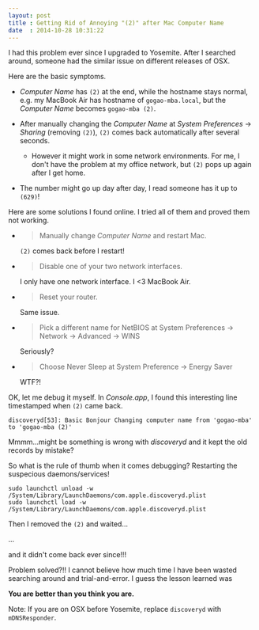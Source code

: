 ```yaml
---
layout: post
title : Getting Rid of Annoying "(2)" after Mac Computer Name
date  : 2014-10-28 10:31:22
---
```


I had this problem ever since I upgraded to Yosemite. After I searched around, someone had the similar issue on different releases of OSX.

Here are the basic symptoms.

- *Computer Name* has `(2)` at the end, while the hostname stays normal, e.g. my MacBook Air has hostname of `gogao-mba.local`, but the *Computer Name* becomes `gogao-mba (2)`.

- After manually changing the *Computer Name* at *System Preferences* -> *Sharing* (removing `(2)`), `(2)` comes back automatically after several seconds.

    * However it might work in some network environments. For me, I don't have the problem at my office network, but `(2)` pops up again after I get home.

- The number might go up day after day, I read someone has it up to `(629)`!

Here are some solutions I found online. I tried all of them and proved them not working.

- > Manually change *Computer Name* and restart Mac.

    `(2)` comes back before I restart!

- > Disable one of your two network interfaces.

    I only have one network interface. I <3 MacBook Air.

- > Reset your router.

    Same issue.

- > Pick a different name for NetBIOS at System Preferences -> Network -> Advanced -> WINS

    Seriously?

- > Choose Never Sleep at System Preference -> Energy Saver

    WTF?!

OK, let me debug it myself. In *Console.app*, I found this interesting line timestamped when `(2)` came back.

    discoveryd[53]: Basic Bonjour Changing computer name from 'gogao-mba' to 'gogao-mba (2)'

Mmmm...might be something is wrong with *discoveryd* and it kept the old records by mistake?

So what is the rule of thumb when it comes debugging? Restarting the suspecious daemons/services!

    sudo launchctl unload -w /System/Library/LaunchDaemons/com.apple.discoveryd.plist
    sudo launchctl load -w /System/Library/LaunchDaemons/com.apple.discoveryd.plist

Then I removed the `(2)` and waited...

...

and it didn't come back ever since!!!

Problem solved?!! I cannot believe how much time I have been wasted searching around and trial-and-error. I guess the lesson learned was

**You are better than you think you are.**

Note: If you are on OSX before Yosemite, replace `discoveryd` with `mDNSResponder`.